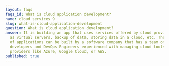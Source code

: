 ```yaml
---
layout: faqs
faqs_id: What is cloud application development?
name: cloud services 9
slug: what-is-cloud-application-development
question: What is cloud application development?
answer: It is building an app that uses services offered by cloud providers such
  as virtual servers, backup of data, storing data in a cloud, etc. These types
  of applications can be built by a software company that has a team of backend
  developers and DevOps Engineers experienced with managing cloud tools from
  providers like Azure, Google Cloud, or AWS.
published: true
---
```

